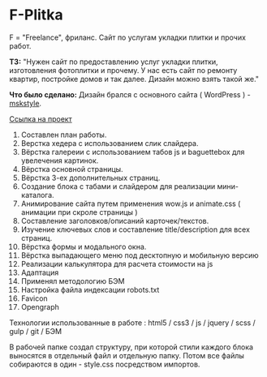 # F-Plitka
F = "Freelance", фриланс. Сайт по услугам укладки плитки и прочих работ.

**ТЗ:**
"Нужен сайт по предоставлению услуг укладки плитки, изготовления фотоплитки и прочему. У нас есть сайт по ремонту квартир, постройке домов и так далее. Дизайн можно взять такой же."

**Что было сделано:**
Дизайн брался с основного сайта ( WordPress ) - [mskstyle](https://mskstyle77.ru/).

[Ссылка на проект](https://style-plitka.ru/)
1. Составлен план работы.
2. Верстка хедера с использованием слик слайдера.
3. Вёрстка галереии с использованием табов js и baguettebox для увелечения картинок.
4. Вёрстка основной страницы.
5. Вёрстка 3-ех дополнительных страниц.
6. Создание блока с табами и слайдером для реализации мини-каталога.
7. Анимирование сайта путем применения wow.js и animate.css ( анимации при скроле страницы )
8. Составление заголовков/описаний карточек/текстов.
9. Изучение ключевых слов и составление title/description для всех страниц.
10. Вёрстка формы и модального окна.
11. Вёрстка выпадающего меню под десктопную и мобильную версию
12. Реализации калькулятора для расчета стоимости на js
13. Адаптация
14. Применял методологию БЭМ
15. Настройка файла индексации robots.txt
16. Favicon
17. Opengraph

Технологии использованные в работе : html5 / css3 / js / jquery / scss / gulp / git / БЭМ

В рабочей папке создал структуру, при которой стили каждого блока выносятся в отдельный файл и отдельную папку. Потом все файлы собираются в один - style.css посредством импортов.
